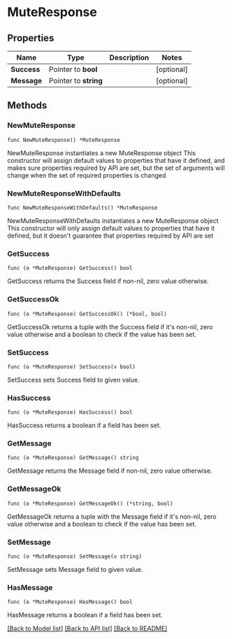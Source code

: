 # MuteResponse

## Properties

Name | Type | Description | Notes
------------ | ------------- | ------------- | -------------
**Success** | Pointer to **bool** |  | [optional] 
**Message** | Pointer to **string** |  | [optional] 

## Methods

### NewMuteResponse

`func NewMuteResponse() *MuteResponse`

NewMuteResponse instantiates a new MuteResponse object
This constructor will assign default values to properties that have it defined,
and makes sure properties required by API are set, but the set of arguments
will change when the set of required properties is changed

### NewMuteResponseWithDefaults

`func NewMuteResponseWithDefaults() *MuteResponse`

NewMuteResponseWithDefaults instantiates a new MuteResponse object
This constructor will only assign default values to properties that have it defined,
but it doesn't guarantee that properties required by API are set

### GetSuccess

`func (o *MuteResponse) GetSuccess() bool`

GetSuccess returns the Success field if non-nil, zero value otherwise.

### GetSuccessOk

`func (o *MuteResponse) GetSuccessOk() (*bool, bool)`

GetSuccessOk returns a tuple with the Success field if it's non-nil, zero value otherwise
and a boolean to check if the value has been set.

### SetSuccess

`func (o *MuteResponse) SetSuccess(v bool)`

SetSuccess sets Success field to given value.

### HasSuccess

`func (o *MuteResponse) HasSuccess() bool`

HasSuccess returns a boolean if a field has been set.

### GetMessage

`func (o *MuteResponse) GetMessage() string`

GetMessage returns the Message field if non-nil, zero value otherwise.

### GetMessageOk

`func (o *MuteResponse) GetMessageOk() (*string, bool)`

GetMessageOk returns a tuple with the Message field if it's non-nil, zero value otherwise
and a boolean to check if the value has been set.

### SetMessage

`func (o *MuteResponse) SetMessage(v string)`

SetMessage sets Message field to given value.

### HasMessage

`func (o *MuteResponse) HasMessage() bool`

HasMessage returns a boolean if a field has been set.


[[Back to Model list]](../README.md#documentation-for-models) [[Back to API list]](../README.md#documentation-for-api-endpoints) [[Back to README]](../README.md)


